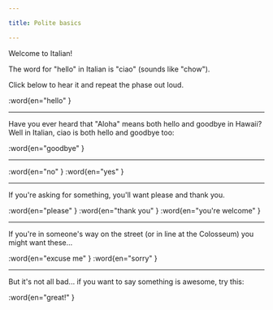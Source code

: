 ```yaml
---

title: Polite basics

---
```


Welcome to Italian!

The word for "hello" in Italian is "ciao" (sounds like "chow").

Click below to hear it and repeat the phase out loud.

:word{en="hello" }

--------------------------------------------------

Have you ever heard that "Aloha" means both hello and goodbye in Hawaii? Well in Italian, ciao is both hello and goodbye too:

:word{en="goodbye" }

--------------------------------------------------

:word{en="no" }
:word{en="yes" }

--------------------------------------------------

If you're asking for something, you'll want please and thank you.

:word{en="please" }
:word{en="thank you" }
:word{en="you're welcome" }

--------------------------------------------------

If you're in someone's way on the street (or in line at the Colosseum) you might want these...

:word{en="excuse me" }
:word{en="sorry" }

--------------------------------------------------

But it's not all bad... if you want to say something is awesome, try this:

:word{en="great!" }
